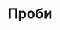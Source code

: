 ---
layout: archive_film
permalink: ua/archive/2020/extra-short/the-casting

title: Проби
director: Laura Sicouri
country: Франція
description: Постановка Роже Вів’є його колекції для наречених. 
category: extra-short
image_folder: images/films/archive/2020/extra-short/the-casting
is_winner: false
submission_year: 2020
lang: ua
---